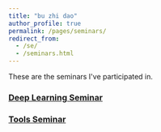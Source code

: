 ```yaml
---
title: "bu zhi dao"
author_profile: true
permalink: /pages/seminars/
redirect_from: 
  - /se/
  - /seminars.html
---
```


These are the seminars I've participated in.

### [Deep Learning Seminar](http://tianyuanzhang.com/teaching/)
### [Tools Seminar](https://github.com/pppppass/ToolsSeminar)